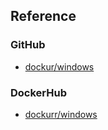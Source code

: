## Reference

### GitHub
- [dockur/windows](https://github.com/dockur/windows)

### DockerHub
- [dockurr/windows](https://hub.docker.com/r/dockurr/windows)
